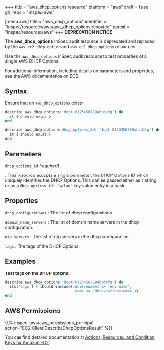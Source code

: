 +++
title = "aws_dhcp_options resource"
platform = "aws"
draft = false
gh_repo = "inspec-aws"

[menu.aws]
title = "aws_dhcp_options"
identifier = "inspec/resources/aws/aws_dhcp_options resource"
parent = "inspec/resources/aws"
+++
**DEPRECATION NOTICE**

The **aws_dhcp_options** InSpec audit resource is deprecated and replaced by the `aws_ec2_dhcp_option` and `aws_ec2_dhcp_options` resources.

Use the `aws_dhcp_options` InSpec audit resource to test properties of a single AWS DHCP Options.

For additional information, including details on parameters and properties, see the [AWS documentation on EC2](https://docs.aws.amazon.com/AWSEC2/latest/APIReference/API_DescribeDhcpOptions.html).

## Syntax

Ensure that an `aws_dhcp_options` exists

```ruby
describe aws_dhcp_options('dopt-0123456789abcdefg') do
  it { should exist }
end
```

```ruby
describe aws_dhcp_options(dhcp_options_id: 'dopt-0123456789abcdefg') do
  it { should exist }
end
```

## Parameters

`dhcp_options_id` _(required)_

: This resource accepts a single parameter, the DHCP Options ID which uniquely identifies the DHCP Options.
  This can be passed either as a string or as a `dhcp_options_id: 'value'` key-value entry in a hash.

## Properties

`dhcp_configurations`
: The list of dhcp configurations.

`domain_name_servers`
: The list of domain name servers in the dhcp configuration.

`ntp_servers`
: The list of ntp servers in the dhcp configuration.

`tags`
: The tags of the DHCP Options.

## Examples

**Test tags on the DHCP options.**

```ruby
describe aws_dhcp_options('dopt-0123456789abcdefg') do
  its('tags') { should include(:Environment => 'env-name',
                               :Name => 'dhcp-options-name')}
end
```

## AWS Permissions

{{% inspec-aws/aws_permissions_principal action="EC2:Client:DescribeDhcpOptionsResult" %}}

You can find detailed documentation at [Actions, Resources, and Condition Keys for Amazon EC2](https://docs.aws.amazon.com/IAM/latest/UserGuide/list_amazonec2.html).
